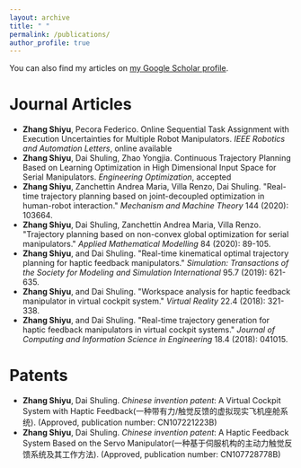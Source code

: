 ```yaml
---
layout: archive
title: " "
permalink: /publications/
author_profile: true
---
```


You can also find my articles on [my Google Scholar profile](https://scholar.google.com/citations?user=j2Vd5HEAAAAJ).


<!--
{% if author.googlescholar %}
  You can also find my articles on <u><a href="{{author.googlescholar}}">my Google Scholar profile</a>.</u>
{% endif %}

{% include base_path %}

{% for post in site.publications reversed %}
  {% include archive-single.html %}
{% endfor %}
-->


Journal Articles
======
 - **Zhang Shiyu**, Pecora Federico. Online Sequential Task Assignment with
   Execution Uncertainties for Multiple Robot Manipulators. *IEEE
   Robotics and Automation Letters*, online available
 - **Zhang Shiyu**, Dai Shuling, Zhao Yongjia. Continuous Trajectory
   Planning Based on Learning Optimization in High Dimensional Input
   Space for Serial Manipulators. *Engineering Optimization*, accepted
 - **Zhang Shiyu**, Zanchettin Andrea Maria, Villa Renzo, Dai Shuling.
   "Real-time trajectory planning based on joint-decoupled optimization
   in human-robot interaction." *Mechanism and Machine Theory* 144 (2020): 103664.
 - **Zhang Shiyu**, Dai Shuling, Zanchettin Andrea Maria, Villa Renzo.
   "Trajectory planning based on non-convex global optimization for
   serial manipulators." *Applied Mathematical Modelling* 84 (2020):
   89-105.
 - **Zhang Shiyu**, and Dai Shuling. "Real-time kinematical optimal
   trajectory planning for haptic feedback manipulators." *Simulation: Transactions of the Society for Modeling and Simulation International* 95.7 (2019): 621-635.
 - **Zhang Shiyu**, and Dai Shuling. "Workspace analysis for haptic feedback
   manipulator in virtual cockpit system." *Virtual Reality* 22.4 (2018):
   321-338.
 - **Zhang Shiyu**, and Dai Shuling. "Real-time trajectory generation for
   haptic feedback manipulators in virtual cockpit systems." *Journal of
   Computing and Information Science in Engineering* 18.4 (2018): 041015.


   
Patents
======
 - **Zhang Shiyu**, Dai Shuling. *Chinese invention patent*: A Virtual Cockpit
   System with Haptic Feedback(一种带有力/触觉反馈的虚拟现实飞机座舱系统). (Approved, publication number:
   CN107221223B)
 - **Zhang Shiyu**, Dai Shuling. *Chinese invention patent*: A Haptic Feedback
   System Based on the Servo Manipulator(一种基于伺服机构的主动力触觉反馈系统及其工作方法). (Approved, publication number:
   CN107728778B)
